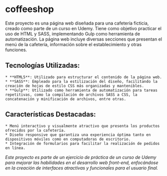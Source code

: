 # coffeeshop
Este proyecto es una página web diseñada para una cafetería ficticia, creado como parte de un curso en Udemy. Tiene como objetivo practicar el uso de HTML y SASS, implementando Gulp como herramienta de automatización. La página web incluye diversas secciones que presentan el menú de la cafetería, información sobre el establecimiento y otras funciones.

## Tecnologías Utilizadas:

    * **HTML5**: Utilizado para estructurar el contenido de la página web.
    * **SASS**: Empleado para la estilización del diseño, facilitando la creación de hojas de estilo CSS más organizadas y mantenibles.
    * **Gulp**: Utilizado como herramienta de automatización para tareas repetitivas, como la compilación de archivos SASS a CSS, la concatenación y minificación de archivos, entre otras.

## Características Destacadas:
    * Menú interactivo y visualmente atractivo que presenta los productos ofrecidos por la cafetería.
    * Diseño responsive que garantiza una experiencia óptima tanto en dispositivos móviles como en computadoras de escritorio.
    * Integración de formularios para facilitar la realización de pedidos en línea.

*Este proyecto es parte de un ejercicio de práctica de un curso de Udemy para mejorar las habilidades en el desarrollo web front-end, enfocándose en la creación de interfaces atractivas y funcionales para el usuario final.*
